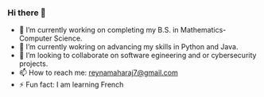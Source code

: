 ### Hi there 👋
- 🔭 I’m currently working on completing my B.S. in Mathematics-Computer Science.
- 🌱 I’m currently wokring on advancing my skills in Python and Java.
- 👯 I’m looking to collaborate on software egineering and or cybersecurity projects.
- 📫 How to reach me: reynamaharaj7@gmail.com
- ⚡ Fun fact: I am learning French 

<!--
**reynamarie/reynamarie** is a ✨ _special_ ✨ repository because its `README.md` (this file) appears on your GitHub profile.

Here are some ideas to get you started:

- 🔭 I’m currently working on ...
- 🌱 I’m currently learning ...
- 👯 I’m looking to collaborate on ...
- 🤔 I’m looking for help with ...
- 💬 Ask me about ...
- 📫 How to reach me: ...
- 😄 Pronouns: ...
- ⚡ Fun fact: ...
-->
